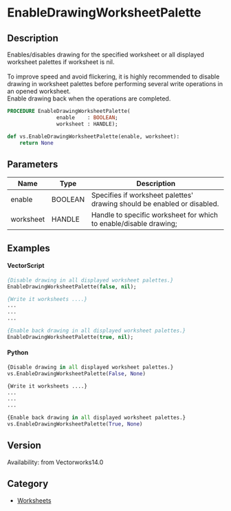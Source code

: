 # EnableDrawingWorksheetPalette

## Description
Enables/disables drawing for the specified worksheet or all displayed worksheet palettes if worksheet is nil.<BR>
<BR>
To improve speed and avoid flickering, it is highly recommended to disable drawing in worksheet palettes before performing several write operations in an opened worksheet. <BR>
Enable drawing back when the operations are completed. <BR>

```pascal
PROCEDURE EnableDrawingWorksheetPalette(
				enable    : BOOLEAN;
				worksheet : HANDLE);
```

```python
def vs.EnableDrawingWorksheetPalette(enable, worksheet):
    return None
```

## Parameters
|Name|Type|Description|
|---|---|---|
|enable|BOOLEAN|Specifies if worksheet palettes' drawing  should be enabled or disabled.|
|worksheet|HANDLE|Handle to specific worksheet for which to enable/disable drawing;|Set it to nil to enable/disable drawing in all displayed worksheet palettes.|

## Examples
#### VectorScript ####
```pascal
{Disable drawing in all displayed worksheet palettes.}
EnableDrawingWorksheetPalette(false, nil);

{Write it worksheets ....}
...
...
...

{Enable back drawing in all displayed worksheet palettes.}
EnableDrawingWorksheetPalette(true, nil);
```
#### Python ####
```python
{Disable drawing in all displayed worksheet palettes.}
vs.EnableDrawingWorksheetPalette(False, None)

{Write it worksheets ....}
...
...
...

{Enable back drawing in all displayed worksheet palettes.}
vs.EnableDrawingWorksheetPalette(True, None)
```

## Version
Availability: from Vectorworks14.0

## Category
* [Worksheets](../Categories/Worksheets.md)
